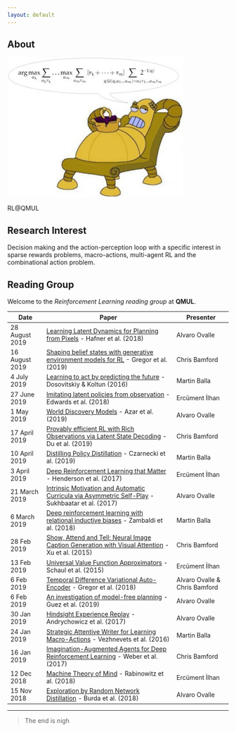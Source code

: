 ```yaml
---
layout: default
---
```


## About

<img class="profile-picture" src="aixi.jpg">

RL@QMUL

## Research Interest

Decision making and the action-perception loop with a specific interest in sparse rewards problems, macro-actions, multi-agent RL and the combinational action problem.

## Reading Group

Welcome to the *Reinforcement Learning reading group* at **QMUL**.


Date | Paper | Presenter
-----|-------|--------
28 August 2019 | [Learning Latent Dynamics for Planning from Pixels](https://arxiv.org/abs/1811.04551) - Hafner et al. (2018) | Alvaro Ovalle
16 August 2019 | [Shaping belief states with generative environment models for RL](https://arxiv.org/abs/1906.09237) - Gregor et al. (2019) | Chris Bamford
4 July 2019 | [Learning to act by predicting the future](https://arxiv.org/abs/1611.01779) - Dosovitskiy & Koltun (2016) | Martin Balla
27 June 2019 | [Imitating latent policies from observation](https://arxiv.org/abs/1805.07914) - Edwards et al. (2018) | Ercüment İlhan
1 May 2019 | [World Discovery Models](https://arxiv.org/abs/1902.07685) - Azar et al. (2019) | Alvaro Ovalle
17 April 2019 | [Provably efficient RL with Rich Observations via Latent State Decoding](https://arxiv.org/abs/1901.09018) - Du et al. (2019) | Chris Bamford
10 April 2019 | [Distilling Policy Distillation](https://arxiv.org/abs/1902.02186) - Czarnecki et al. (2019) | Martin Balla
3 April 2019 | [Deep Reinforcement Learning that Matter](https://arxiv.org/abs/1709.06560) - Henderson et al. (2017) | Ercüment İlhan
21 March 2019 | [Intrinsic Motivation and Automatic Curricula via Asymmetric Self-Play](https://arxiv.org/abs/1703.05407) - Sukhbaatar et al. (2017) | Alvaro Ovalle
6 March 2019 | [Deep reinforcement learning with relational inductive biases](https://openreview.net/forum?id=HkxaFoC9KQ) - Zambaldi et al. (2018) | Martin Balla
28 Feb 2019 | [Show, Attend and Tell: Neural Image Caption Generation with Visual Attention](https://arxiv.org/abs/1502.03044) - Xu et al. (2015) | Chris Bamford
13 Feb 2019 | [Universal Value Function Approximators](http://proceedings.mlr.press/v37/schaul15.pdf) - Schaul et al. (2015)| Ercüment İlhan
6 Feb 2019 | [Temporal Difference Variational Auto-Encoder](https://arxiv.org/abs/1806.03107) - Gregor et al. (2018) | Alvaro Ovalle & Chris Bamford
6 Feb 2019 | [An investigation of model-free planning](https://arxiv.org/abs/1901.03559) - Guez et al. (2019) | Alvaro Ovalle
30 Jan 2019 | [Hindsight Experience Replay](https://arxiv.org/abs/1707.01495) - Andrychowicz et al. (2017) | Alvaro Ovalle
24 Jan 2019 | [Strategic Attentive Writer for Learning Macro-Actions](https://arxiv.org/abs/1606.04695) - Vezhnevets et al. (2016) | Martin Balla
16 Jan 2019 | [Imagination-Augmented Agents for Deep Reinforcement Learning](https://arxiv.org/abs/1707.06203) - Weber et al. (2017) | Chris Bamford
12 Dec 2018 | [Machine Theory of Mind](https://arxiv.org/abs/1802.07740) - Rabinowitz et al. (2018) | Ercüment İlhan
15 Nov 2018 | [Exploration by Random Network Distillation](https://arxiv.org/abs/1810.12894) - Burda et al. (2018) | Alvaro Ovalle


---

> The end is nigh

